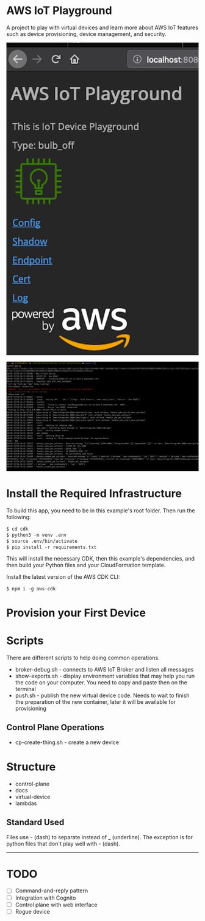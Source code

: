 # AWS IoT Playground

A project to play with virtual devices and learn more about AWS IoT features such as device provisioning, device management, and security.

![Alt text](docs/images/virtual-dev-01.png "Virtual Device")

![Alt text](docs/images/virtual-dev-02.png "Virtual Device")


# Install the Required Infrastructure

To build this app, you need to be in this example's root folder. Then run the following:

```
$ cd cdk
$ python3 -m venv .env
$ source .env/bin/activate
$ pip install -r requirements.txt
```

This will install the necessary CDK, then this example's dependencies, and then build your Python files and your CloudFormation template.

Install the latest version of the AWS CDK CLI:

```
$ npm i -g aws-cdk
```
# Provision your First Device

# Scripts

There are different scripts to help doing common operations.
* broker-debug.sh - connects to AWS IoT Broker and listen all messages
* show-exports.sh - display environment variables that may help you run the code on your computer. You need to copy and paste then on the terminal
* push.sh - publish the new virtual device code. Needs to wait to finish the preparation of the new container, later it will be available for provisioning

## Control Plane Operations

* cp-create-thing.sh - create a new device

# Structure

* control-plane
* docs
* virtual-device
* lambdas

## Standard Used

Files use - (dash) to separate instead of _ (underline). The exception is for python files that don't play well with - (dash).

---

# TODO
- [ ] Command-and-reply pattern
- [ ] Integration with Cognito
- [ ] Control plane with web interface 
- [ ] Rogue device
